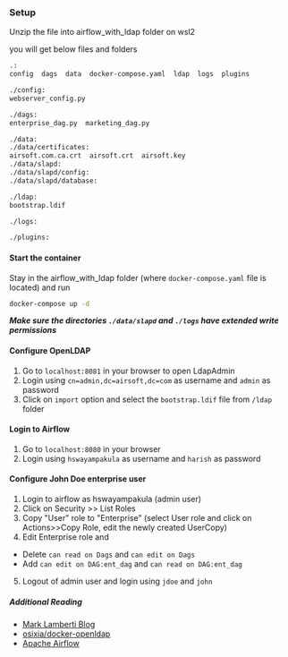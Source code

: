 ### Setup

Unzip the file into airflow_with_ldap folder on wsl2

you will get below files and folders
```bash
.:
config  dags  data  docker-compose.yaml  ldap  logs  plugins

./config:
webserver_config.py

./dags:
enterprise_dag.py  marketing_dag.py

./data:
./data/certificates:
airsoft.com.ca.crt  airsoft.crt  airsoft.key
./data/slapd:
./data/slapd/config:
./data/slapd/database:

./ldap:
bootstrap.ldif

./logs:

./plugins:
```
#### Start the container
Stay in the airflow_with_ldap folder (where `docker-compose.yaml` file is located) and run
```bash
docker-compose up -d
```
***Make sure the directories `./data/slapd` and `./logs` have extended write permissions***

#### Configure OpenLDAP
1. Go to `localhost:8081` in your browser to open LdapAdmin
2. Login using `cn=admin,dc=airsoft,dc=com` as username and `admin` as password
3. Click on `import` option and select the `bootstrap.ldif` file from `/ldap` folder

#### Login to Airflow
1. Go to `localhost:8080` in your browser
2. Login using `hswayampakula` as username and `harish` as password

#### Configure John Doe enterprise user
1. Login to airflow as hswayampakula (admin user)
2. Click on Security >> List Roles
3. Copy "User" role to "Enterprise" (select User role and click on Actions>>Copy Role, edit the newly created UserCopy)
4. Edit Enterprise role and 
  - Delete `can read on Dags` and `can edit on Dags`
  - Add `can edit on DAG:ent_dag` and `can read on DAG:ent_dag`
5. Logout of admin user and login using `jdoe` and `john`

##### Additional Reading
- [Mark Lamberti Blog](https://www.notion.so/Airflow-with-LDAP-in-10-mins-cbcbe5690d3648f48ee7e8ca45cb755f#26bcef44783e40efa49aa2aca5b45716)
- [osixia/docker-openldap](https://github.com/osixia/docker-openldap)
- [Apache Airflow](https://airflow.apache.org/docs/apache-airflow/stable/start/docker.html)
